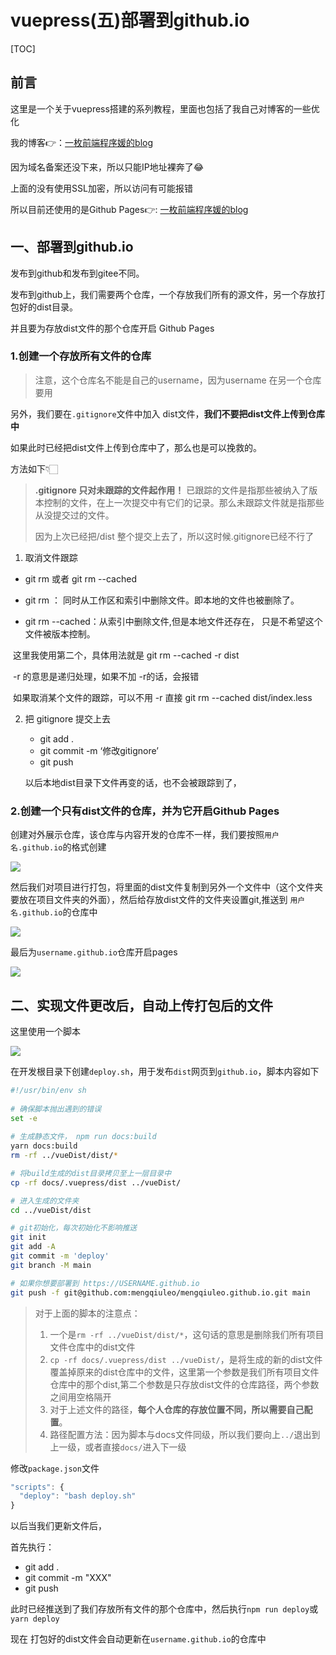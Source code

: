 # vuepress(五)部署到github.io

[TOC]



## 前言

这里是一个关于vuepress搭建的系列教程，里面也包括了我自己对博客的一些优化

我的博客👉：[一枚前端程序媛的blog](http://106.14.187.205/)

因为域名备案还没下来，所以只能IP地址裸奔了😂

上面的没有使用SSL加密，所以访问有可能报错

所以目前还使用的是Github Pages👉: [一枚前端程序媛的blog](https://mengqiuleo.github.io/)





## 一、部署到github.io

发布到github和发布到gitee不同。

发布到github上，我们需要两个仓库，一个存放我们所有的源文件，另一个存放打包好的dist目录。

并且要为存放dist文件的那个仓库开启 Github Pages



### 1.创建一个存放所有文件的仓库

> 注意，这个仓库名不能是自己的username，因为username 在另一个仓库要用



另外，我们要在`.gitignore`文件中加入 dist文件，**我们不要把dist文件上传到仓库中**

如果此时已经把dist文件上传到仓库中了，那么也是可以挽救的。

方法如下👇🏻

> **.gitignore 只对未跟踪的文件起作用！**
> 已跟踪的文件是指那些被纳入了版本控制的文件，在上一次提交中有它们的记录。那么未跟踪文件就是指那些从没提交过的文件。
>
> 因为上次已经把/dist 整个提交上去了，所以这时候.gitignore已经不行了

1. 取消文件跟踪

- git rm 或者 git rm --cached

- git rm ： 同时从工作区和索引中删除文件。即本地的文件也被删除了。

- git rm --cached：从索引中删除文件,但是本地文件还存在， 只是不希望这个文件被版本控制。

​    这里我使用第二个，具体用法就是 git rm --cached -r dist

​    -r 的意思是递归处理，如果不加 -r的话，会报错

​    如果取消某个文件的跟踪，可以不用 -r 直接 git rm --cached dist/index.less

2. 把 gitignore 提交上去

   - git add .
   - git commit -m ‘修改gitignore’
   - git push

   以后本地dist目录下文件再变的话，也不会被跟踪到了，
   



### 2.创建一个只有dist文件的仓库，并为它开启Github Pages

创建对外展示仓库，该仓库与内容开发的仓库不一样，我们要按照`用户名.github.io`的格式创建

![](https://cdn.jsdelivr.net/gh/mengqiuleo/images/202206052045875.jpg)



然后我们对项目进行打包，将里面的dist文件复制到另外一个文件中（这个文件夹要放在项目文件夹的外面），然后给存放dist文件的文件夹设置git,推送到 `用户名.github.io`的仓库中

![](https://cdn.jsdelivr.net/gh/mengqiuleo/images/202206052045315.jpg)



最后为`username.github.io`仓库开启pages

![](https://cdn.jsdelivr.net/gh/mengqiuleo/images/202206052045479.jpg)





## 二、实现文件更改后，自动上传打包后的文件

这里使用一个脚本

![](E:\note\blog\（五）github部署\目录.jpg)

在开发根目录下创建`deploy.sh`，用于发布`dist`网页到`github.io`，脚本内容如下

```sh
#!/usr/bin/env sh
 
# 确保脚本抛出遇到的错误
set -e
 
# 生成静态文件， npm run docs:build
yarn docs:build
rm -rf ../vueDist/dist/*

# 将build生成的dist目录拷贝至上一层目录中
cp -rf docs/.vuepress/dist ../vueDist/

# 进入生成的文件夹
cd ../vueDist/dist

# git初始化，每次初始化不影响推送
git init
git add -A
git commit -m 'deploy'
git branch -M main

# 如果你想要部署到 https://USERNAME.github.io
git push -f git@github.com:mengqiuleo/mengqiuleo.github.io.git main
```



> 对于上面的脚本的注意点：
>
> 1. 一个是`rm -rf ../vueDist/dist/*`，这句话的意思是删除我们所有项目文件仓库中的dist文件
> 2. `cp -rf docs/.vuepress/dist ../vueDist/`，是将生成的新的dist文件覆盖掉原来的dist仓库中的文件，这里第一个参数是我们所有项目文件仓库中的那个dist,第二个参数是只存放dist文件的仓库路径，两个参数之间用空格隔开
> 3. 对于上述文件的路径，**每个人仓库的存放位置不同，所以需要自己配置**。
> 4. 路径配置方法：因为脚本与docs文件同级，所以我们要向上`../`退出到上一级，或者直接`docs/`进入下一级



修改`package.json`文件

```js
"scripts": {
  "deploy": "bash deploy.sh"
}
```



以后当我们更新文件后，

首先执行：

- git add .
- git commit -m "XXX"
- git push

此时已经推送到了我们存放所有文件的那个仓库中，然后执行`npm run deploy`或`yarn deploy`

现在 打包好的dist文件会自动更新在`username.github.io`的仓库中
